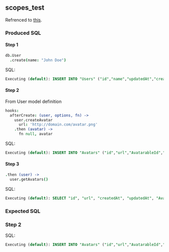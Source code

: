 ## scopes_test

Refrenced to [this](https://github.com/sequelize/sequelize/issues/3657).

### Produced SQL

#### Step 1

```coffeescript
db.User
  .create(name: "John Doe")
```

SQL:

```sql
Executing (default): INSERT INTO "Users" ("id","name","updatedAt","createdAt") VALUES (DEFAULT,'John Doe','2015-05-10 03:01:25.239 +00:00','2015-05-10 03:01:25.239 +00:00') RETURNING *;
```

#### Step 2

From User model definition
```coffeescript
hooks:
  afterCreate: (user, options, fn) ->
    user.createAvatar
      url: 'http://domain.com/avatar.png'
    .then (avatar) ->
      fn null, avatar
```

SQL:

```sql
Executing (default): INSERT INTO "Avatars" ("id","url","AvatarableId","updatedAt","createdAt") VALUES (DEFAULT,'http://domain.com/avatar.png',1,'2015-05-10 03:01:25.265 +00:00','2015-05-10 03:01:25.265 +00:00') RETURNING *;
```

#### Step 3

```coffeescript
.then (user) ->
  user.getAvatars()
```

SQL:

```sql
Executing (default): SELECT "id", "url", "createdAt", "updatedAt", "AvatarableId" FROM "Avatars" AS "Avatar" WHERE ("Avatar"."AvatarableId" = 1 AND "Avatar"."Avatarable" = 'User');
```

### Expected SQL

### Step 2

SQL:

```sql
Executing (default): INSERT INTO "Avatars" ("id","url","AvatarableId","Avatarable","updatedAt","createdAt") VALUES (DEFAULT,'http://domain.com/avatar.png',1,"User",'2015-05-10 03:01:25.265 +00:00','2015-05-10 03:01:25.265 +00:00') RETURNING *;
```
